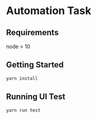 # Automation Task

## Requirements

node > 10

## Getting Started


```sh
yarn install
```

## Running UI Test

```sh
yarn run test
